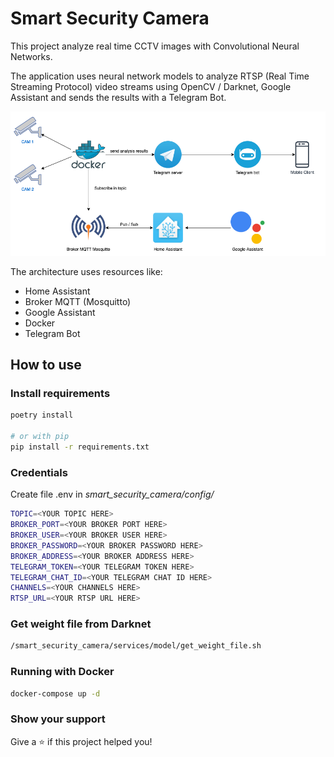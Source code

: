 # Smart Security Camera

This project analyze real time CCTV images with Convolutional Neural Networks. 

The application uses neural network models to analyze RTSP (Real Time Streaming Protocol) video streams using OpenCV / Darknet, Google Assistant and sends the results with a Telegram Bot.

![](images/architecture.png)

The architecture uses resources like:

- Home Assistant
- Broker MQTT (Mosquitto)
- Google Assistant
- Docker
- Telegram Bot

## How to use

### Install requirements

```bash
poetry install

# or with pip
pip install -r requirements.txt
```

### Credentials

Create file .env in _smart_security_camera/config/_

```bash
TOPIC=<YOUR TOPIC HERE>
BROKER_PORT=<YOUR BROKER PORT HERE>
BROKER_USER=<YOUR BROKER USER HERE>
BROKER_PASSWORD=<YOUR BROKER PASSWORD HERE>
BROKER_ADDRESS=<YOUR BROKER ADDRESS HERE>
TELEGRAM_TOKEN=<YOUR TELEGRAM TOKEN HERE>
TELEGRAM_CHAT_ID=<YOUR TELEGRAM CHAT ID HERE>
CHANNELS=<YOUR CHANNELS HERE>
RTSP_URL=<YOUR RTSP URL HERE>
```

### Get weight file from Darknet

```bash
/smart_security_camera/services/model/get_weight_file.sh
```

### Running with Docker

```bash
docker-compose up -d
```

### Show your support

Give a ⭐️ if this project helped you!
